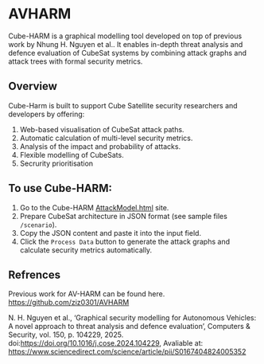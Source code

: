 # AVHARM

Cube-HARM is a graphical modelling tool developed on top of previous work by Nhung H. Nguyen et al..
It enables in-depth threat analysis and defence evaluation of CubeSat systems by combining attack graphs and attack trees with formal security metrics.

## Overview

Cube-Harm is built to support Cube Satellite security researchers and developers by offering:

1. Web-based visualisation of CubeSat attack paths.
2. Automatic calculation of multi-level security metrics.
3. Analysis of the impact and probability of attacks.
4. Flexible modelling of CubeSats.
5. Secrurity prioritisation

## To use Cube-HARM:

1. Go to the Cube-HARM [AttackModel.html](https://alexanderdgraves.github.io/CubeHARM2/AttackModel.html) site.
2. Prepare CubeSat architecture in JSON format (see sample files `/scenario`).
3. Copy the JSON content and paste it into the input field.
4. Click the `Process Data` button to generate the attack graphs and calculate security metrics automatically.

## Refrences

Previous work for AV-HARM can be found here.
https://github.com/ziz0301/AVHARM

N. H. Nguyen et al., ‘Graphical security modelling for Autonomous Vehicles: A novel approach to threat analysis and defence evaluation’, Computers & Security, vol. 150, p. 104229, 2025. doi:https://doi.org/10.1016/j.cose.2024.104229, Avaliable at: https://www.sciencedirect.com/science/article/pii/S0167404824005352

